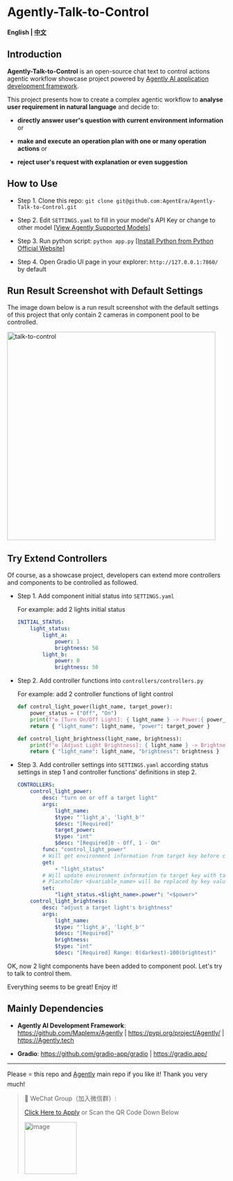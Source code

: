 # Agently-Talk-to-Control

**English | [中文](./README_CN.md)**

## Introduction

**Agently-Talk-to-Control** is an open-source chat text to control actions agentic workflow showcase project powered by [Agently AI application development framework](https://github.com/Maplemx/Agently).

This project presents how to create a complex agentic workflow to **analyse user requirement in natural language** and decide to:

- **directly answer user's question with current environment information** or


- **make and execute an operation plan with one or many operation actions** or

- **reject user's request with explanation or even suggestion**

## How to Use

- Step 1. Clone this repo: `git clone git@github.com:AgentEra/Agently-Talk-to-Control.git`

- Step 2. Edit `SETTINGS.yaml` to fill in your model's API Key or change to other model [[View Agently Supported Models]](https://agently.tech/guides/model_settings/index.html)

- Step 3. Run python script: `python app.py` [[Install Python from Python Official Website]](https://www.python.org/)

- Step 4. Open Gradio UI page in your explorer: `http://127.0.0.1:7860/` by default

## Run Result Screenshot with Default Settings

The image down below is a run result screenshot with the default settings of this project that only contain 2 cameras in component pool to be controlled. 

<img width="480" alt="talk-to-control" src="https://github.com/user-attachments/assets/f6a09285-0620-4918-a577-d628c0bf4102" />

## Try Extend Controllers

Of course, as a showcase project, developers can extend more controllers and components to be controlled as followed.

- Step 1. Add component initial status into `SETTINGS.yaml`

    For example: add 2 lights initial status

    ```yaml
    INITIAL_STATUS:
        light_status:
            light_a:
                power: 1
                brightness: 50
            light_b:
                power: 0
                brightness: 50
    ```

- Step 2. Add controller functions into `controllers/controllers.py`

    For example: add 2 controller functions of light control

    ```python
    def control_light_power(light_name, target_power):
        power_status = ("Off", "On")
        print(f"⚙️ [Turn On/Off Light]: { light_name } -> Power:{ power_status[target_power] }")
        return { "light_name": light_name, "power": target_power }

    def control_light_brightness(light_name, brightness):
        print(f"⚙️ [Adjust Light Brightness]: { light_name } -> Brightness:{ brightness }")
        return { "light_name": light_name, "brightness": brightness }
    ```

- Step 3. Add controller settings into `SETTINGS.yaml` according status settings in step 1 and controller functions' definitions in step 2.

    ```yaml
    CONTROLLERS:
        control_light_power:
            desc: "turn on or off a target light"
            args:
                light_name:
                $type: "'light_a', 'light_b'"
                $desc: "[Required]"
                target_power:
                $type: "int"
                $desc: "[Required]0 - Off, 1 - On"
            func: "control_light_power"
            # Will get environment information from target key before calling operation
            get:
                - "light_status"
            # Will update environment information to target key with target value
            # Placeholder <$variable_name> will be replaced by key values in controller function's return dict
            set:
                "light_status.<$light_name>.power": "<$power>"
        control_light_brightness:
            desc: "adjust a target light's brightness"
            args:
                light_name:
                $type: "'light_a', 'light_b'"
                $desc: "[Required]"
                brightness:
                $type: "int"
                $desc: "[Required] Range: 0(darkest)-100(brightest)"
    ```

OK, now 2 light components have been added to component pool. Let's try to talk to control them.



Everything seems to be great! Enjoy it!

## Mainly Dependencies

- **Agently AI Development Framework**: https://github.com/Maplemx/Agently | https://pypi.org/project/Agently/ | https://Agently.tech

- **Gradio**: https://github.com/gradio-app/gradio | https://gradio.app/

---

Please ⭐️ this repo and [Agently](https://github.com/Maplemx/Agently) main repo if you like it! Thank you very much!

> 💬 WeChat Group（加入微信群）:
>
>  [Click Here to Apply](https://doc.weixin.qq.com/forms/AIoA8gcHAFMAScAhgZQABIlW6tV3l7QQf) or Scan the QR Code Down Below
>
> <img width="120" alt="image" src="https://github.com/Maplemx/Agently/assets/4413155/7f4bc9bf-a125-4a1e-a0a4-0170b718c1a6">